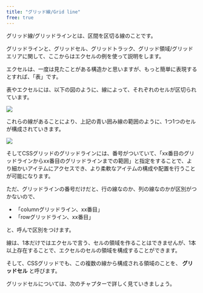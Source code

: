 ```yaml
---
title: "グリッド線/Grid line"
free: true
---
```


グリッド線/グリッドラインとは、区間を区切る線のことです。

グリッドラインと、グリッドセル、グリッドトラック、グリッド領域/グリッドエリアに関して、ここからはエクセルの例を使って説明をします。

エクセルは、一度は見たことがある構造かと思いますが、もっと簡単に表現するとすれば、「表」です。

表やエクセルには、以下の図のように、線によって、それぞれのセルが区切られています。

![](https://storage.googleapis.com/zenn-user-upload/ttak5ve16u3usnicnldwgujjcjsu)

これらの線があることにより、上記の青い囲み線の範囲のように、1つ1つのセルが構成されていきます。

![](https://storage.googleapis.com/zenn-user-upload/tfcesvn2kzk62yqjo2xrh22qpxuq)

そしてCSSグリッドのグリッドラインには、番号がついていて、「xx番目のグリッドラインからxx番目のグリッドラインまでの範囲」と指定をすることで、より細かいアイテムにアクセスでき、より柔軟なアイテムの構成や配置を行うことが可能になります。

ただ、グリッドラインの番号だけだと、行の線なのか、列の線なのかが区別がつかないので、

- 「columnグリッドライン、xx番目」
- 「rowグリッドライン、xx番目」

と、呼んで区別をつけます。

線は、1本だけではエクセルで言う、セルの領域を作ることはできませんが、1本以上存在することで、エクセルのセルの領域を構成することができます。

そして、CSSグリッドでも、この複数の線から構成される領域のことを、 **グリッドセル** と呼びます。

グリッドセルについては、次のチャプターで詳しく見ていきましょう。